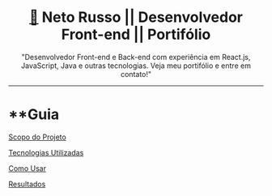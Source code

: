 <h1 align='center'> <a href="https://buzzvel-neto-russo.vercel.app/"  target="_blank">🔗</a> Neto Russo || Desenvolvedor Front-end || Portifólio</h1>

<p align='center'>"Desenvolvedor Front-end e Back-end com experiência em React.js, JavaScript, Java e outras tecnologias. Veja meu portifólio e entre em contato!"</p>

__________________________________________________________________________________________________________________________________________________________________________

**Guia
=====================================
<!--ts-->
<p align="left">
<a href="#projeto" color=#ffffff> Scopo do Projeto </a>
</p>
<p align="left">
<a href="#tecnologia"> Tecnologias Utilizadas </a>
</p>
<p align="left">
<a href="#comoUsar"> Como Usar </a>
</p>
<p align="left">
<a href="#resultados"> Resultados </a>
</p>
<!--te-->
